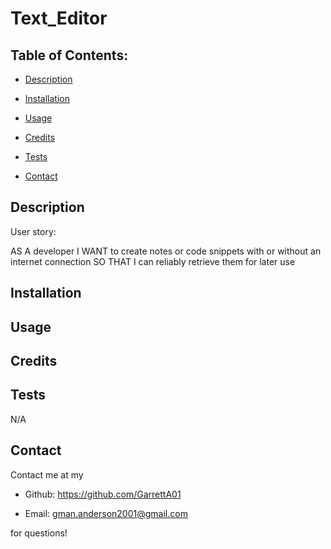 # Text_Editor

## Table of Contents:

- [Description](#description)

- [Installation](#installation)

- [Usage](#usage)

- [Credits](#credits)

- [Tests](#tests)

- [Contact](#contact)

## Description

User story:

AS A developer
I WANT to create notes or code snippets with or without an internet connection
SO THAT I can reliably retrieve them for later use

## Installation

## Usage

## Credits

## Tests

N/A

## Contact

Contact me at my

- Github: https://github.com/GarrettA01

- Email: gman.anderson2001@gmail.com

for questions!
